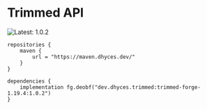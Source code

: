 # Trimmed API

![Latest: 1.0.2](https://img.shields.io/maven-metadata/v?color=%23ff3388&label=Latest&metadataUrl=https%3A%2F%2Fmaven.dhyces.dev%2Fdev%2Fdhyces%2Ftrimmed%2Ftrimmed-forge-1.19.4%2Fmaven-metadata.xml&style=for-the-badge)

```
repositories {
    maven {
	    url = "https://maven.dhyces.dev/"
    }
}
```

```
dependencies {
    implementation fg.deobf("dev.dhyces.trimmed:trimmed-forge-1.19.4:1.0.2")
}
```